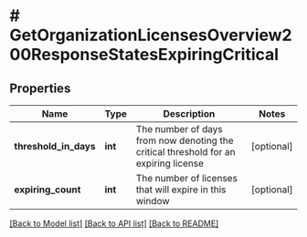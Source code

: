 # # GetOrganizationLicensesOverview200ResponseStatesExpiringCritical

## Properties

Name | Type | Description | Notes
------------ | ------------- | ------------- | -------------
**threshold_in_days** | **int** | The number of days from now denoting the critical threshold for an expiring license | [optional]
**expiring_count** | **int** | The number of licenses that will expire in this window | [optional]

[[Back to Model list]](../../README.md#models) [[Back to API list]](../../README.md#endpoints) [[Back to README]](../../README.md)

